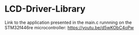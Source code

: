 # LCD-Driver-Library
Link to the application presented in the main.c runnning on the STM32f446re microcontroller: https://youtu.be/d5wKObC4oPw
